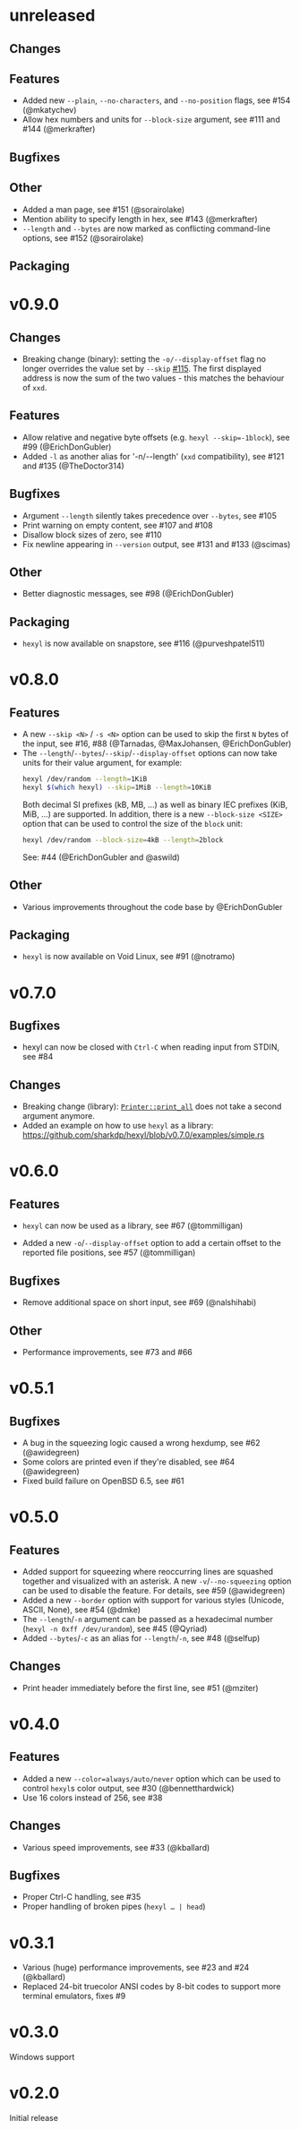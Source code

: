 # unreleased

## Changes


## Features

- Added new `--plain`, `--no-characters`, and `--no-position` flags, see #154 (@mkatychev)
- Allow hex numbers and units for `--block-size` argument, see #111 and #144 (@merkrafter)

## Bugfixes


## Other

- Added a man page, see #151 (@sorairolake)
- Mention ability to specify length in hex, see #143 (@merkrafter)
- `--length` and `--bytes` are now marked as conflicting command-line options, see #152 (@sorairolake)


## Packaging




# v0.9.0

## Changes

- Breaking change (binary): setting the `-o/--display-offset` flag no longer overrides the value set by `--skip` [#115](https://github.com/sharkdp/hexyl/issues/115). The first displayed address is now the sum of the two values - this matches the behaviour of `xxd`.

## Features

- Allow relative and negative byte offsets (e.g. `hexyl --skip=-1block`), see #99 (@ErichDonGubler)
- Added `-l` as another alias for '-n/--length' (`xxd` compatibility), see #121 and #135 (@TheDoctor314)

## Bugfixes

- Argument `--length` silently takes precedence over `--bytes`, see #105
- Print warning on empty content, see #107 and #108
- Disallow block sizes of zero, see #110
- Fix newline appearing in `--version` output, see #131 and #133 (@scimas)

## Other

- Better diagnostic messages, see #98 (@ErichDonGubler)

## Packaging

- `hexyl` is now available on snapstore, see #116 (@purveshpatel511)

# v0.8.0

## Features

- A new `--skip <N>` / `-s <N>` option can be used to skip the first `N` bytes of the input, see #16, #88 (@Tarnadas, @MaxJohansen, @ErichDonGubler)
- The `--length`/`--bytes`/`--skip`/`--display-offset` options can now take units for their value argument, for example:
  ``` bash
  hexyl /dev/random --length=1KiB
  hexyl $(which hexyl) --skip=1MiB --length=10KiB
  ```
  Both decimal SI prefixes (kB, MB, …) as well as binary IEC prefixes (KiB, MiB, …) are supported.
  In addition, there is a new `--block-size <SIZE>` option that can be used to control the size of the `block`
  unit:
  ``` bash
  hexyl /dev/random --block-size=4kB --length=2block
  ```
  See: #44 (@ErichDonGubler and @aswild)

## Other

- Various improvements throughout the code base by @ErichDonGubler

## Packaging

- `hexyl` is now available on Void Linux, see #91 (@notramo)

# v0.7.0

## Bugfixes

- hexyl can now be closed with `Ctrl-C` when reading input from STDIN, see #84

## Changes

- Breaking change (library): [`Printer::print_all`](https://docs.rs/hexyl/latest/hexyl/struct.Printer.html#method.print_all) does not take a second argument anymore.
- Added an example on how to use `hexyl` as a library: https://github.com/sharkdp/hexyl/blob/v0.7.0/examples/simple.rs

# v0.6.0

## Features

- `hexyl` can now be used as a library, see #67 (@tommilligan)

- Added a new `-o`/`--display-offset` option to add a certain offset to the
  reported file positions, see #57 (@tommilligan)

## Bugfixes

- Remove additional space on short input, see #69 (@nalshihabi)

## Other

- Performance improvements, see #73 and #66

# v0.5.1

## Bugfixes

- A bug in the squeezing logic caused a wrong hexdump, see #62 (@awidegreen)
- Some colors are printed even if they're disabled, see #64 (@awidegreen)
- Fixed build failure on OpenBSD 6.5, see #61

# v0.5.0

## Features

- Added support for squeezing where reoccurring lines are squashed together and visualized with an asterisk. A new `-v`/`--no-squeezing` option can be used to disable the feature. For details, see #59 (@awidegreen)
- Added a new `--border` option with support for various styles (Unicode, ASCII, None), see #54 (@dmke)
- The `--length`/`-n` argument can be passed as a hexadecimal number (`hexyl -n 0xff /dev/urandom`), see #45 (@Qyriad)
- Added `--bytes`/`-c` as an alias for `--length`/`-n`, see #48 (@selfup)

## Changes

- Print header immediately before the first line, see #51 (@mziter)


# v0.4.0

## Features

- Added a new `--color=always/auto/never` option which can be used
  to control `hexyl`s color output, see #30 (@bennetthardwick)
- Use 16 colors instead of 256, see #38

## Changes

- Various speed improvements, see #33 (@kballard)

## Bugfixes

- Proper Ctrl-C handling, see #35
- Proper handling of broken pipes (`hexyl … | head`)

# v0.3.1

- Various (huge) performance improvements, see #23 and #24 (@kballard)
- Replaced 24-bit truecolor ANSI codes by 8-bit codes to support
  more terminal emulators, fixes #9

# v0.3.0

Windows support

# v0.2.0

Initial release
